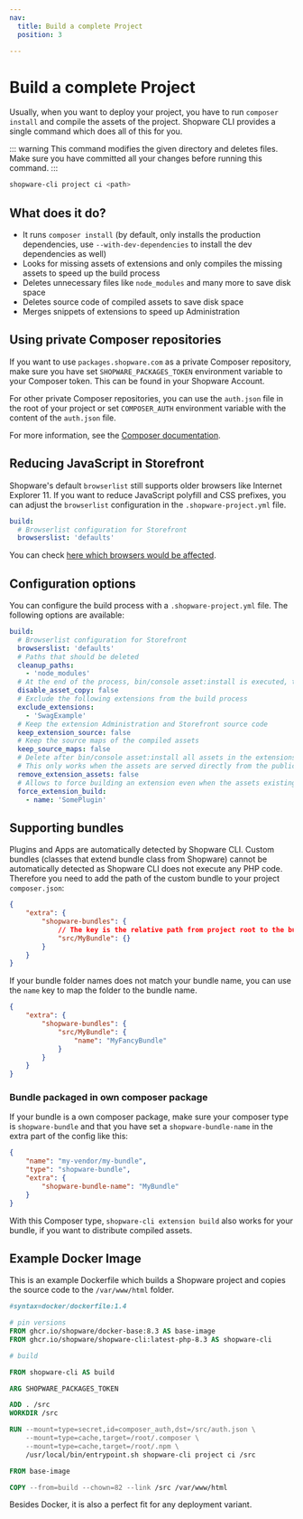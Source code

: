 ```yaml
---
nav:
  title: Build a complete Project
  position: 3

---
```


# Build a complete Project

Usually, when you want to deploy your project, you have to run `composer install` and compile the assets of the project. Shopware CLI provides a single command which does all of this for you.

::: warning
This command modifies the given directory and deletes files. Make sure you have committed all your changes before running this command.
:::

```bash
shopware-cli project ci <path>
```

## What does it do?

- It runs `composer install` (by default, only installs the production dependencies, use `--with-dev-dependencies` to install the dev dependencies as well)
- Looks for missing assets of extensions and only compiles the missing assets to speed up the build process
- Deletes unnecessary files like `node_modules` and many more to save disk space
- Deletes source code of compiled assets to save disk space
- Merges snippets of extensions to speed up Administration

## Using private Composer repositories

If you want to use `packages.shopware.com` as a private Composer repository, make sure you have set `SHOPWARE_PACKAGES_TOKEN` environment variable to your Composer token. This can be found in your Shopware Account.

For other private Composer repositories, you can use the `auth.json` file in the root of your project or set `COMPOSER_AUTH` environment variable with the content of the `auth.json` file.

For more information, see the [Composer documentation](https://getcomposer.org/doc/articles/authentication-for-private-packages.md).

## Reducing JavaScript in Storefront

Shopware's default `browserlist` still supports older browsers like Internet Explorer 11. If you want to reduce JavaScript polyfill and CSS prefixes, you can adjust the `browserlist` configuration in the `.shopware-project.yml` file.

```yaml
build:
  # Browserlist configuration for Storefront
  browserslist: 'defaults'
```

You can check [here which browsers would be affected](https://browsersl.ist/#q=defaults).

## Configuration options

You can configure the build process with a `.shopware-project.yml` file. The following options are available:

```yaml
build:
  # Browserlist configuration for Storefront
  browserslist: 'defaults'
  # Paths that should be deleted
  cleanup_paths:
    - 'node_modules'
  # At the end of the process, bin/console asset:install is executed, this can be disabled here
  disable_asset_copy: false
  # Exclude the following extensions from the build process
  exclude_extensions:
    - 'SwagExample'
  # Keep the extension Administration and Storefront source code
  keep_extension_source: false
  # Keep the source maps of the compiled assets
  keep_source_maps: false
  # Delete after bin/console asset:install all assets in the extensions, so only live in public folder.
  # This only works when the assets are served directly from the public folder.
  remove_extension_assets: false
  # Allows to force building an extension even when the assets existing. A use-case could be if you used composer patches for a specific extension.
  force_extension_build:
    - name: 'SomePlugin'
```

## Supporting bundles

Plugins and Apps are automatically detected by Shopware CLI. Custom bundles (classes that extend bundle class from Shopware) cannot be automatically detected as Shopware CLI does not execute any PHP code.
Therefore you need to add the path of the custom bundle to your project `composer.json`:

```json
{
    "extra": {
        "shopware-bundles": {
            // The key is the relative path from project root to the bundle
            "src/MyBundle": {}
        }
    }
}
```

If your bundle folder names does not match your bundle name, you can use the `name` key to map the folder to the bundle name.

```json
{
    "extra": {
        "shopware-bundles": {
            "src/MyBundle": {
                "name": "MyFancyBundle"
            }
        }
    }
}
```

### Bundle packaged in own composer package

If your bundle is a own composer package, make sure your composer type is `shopware-bundle` and that you have set a `shopware-bundle-name` in the extra part of the config like this:

```json
{
    "name": "my-vendor/my-bundle",
    "type": "shopware-bundle",
    "extra": {
        "shopware-bundle-name": "MyBundle"
    }
}
```

With this Composer type, `shopware-cli extension build` also works for your bundle, if you want to distribute compiled assets.

## Example Docker Image

This is an example Dockerfile which builds a Shopware project and copies the source code to the `/var/www/html` folder.

```dockerfile
#syntax=docker/dockerfile:1.4

# pin versions
FROM ghcr.io/shopware/docker-base:8.3 AS base-image
FROM ghcr.io/shopware/shopware-cli:latest-php-8.3 AS shopware-cli

# build

FROM shopware-cli AS build

ARG SHOPWARE_PACKAGES_TOKEN

ADD . /src
WORKDIR /src

RUN --mount=type=secret,id=composer_auth,dst=/src/auth.json \
    --mount=type=cache,target=/root/.composer \
    --mount=type=cache,target=/root/.npm \
    /usr/local/bin/entrypoint.sh shopware-cli project ci /src

FROM base-image

COPY --from=build --chown=82 --link /src /var/www/html
```

Besides Docker, it is also a perfect fit for any deployment variant.
